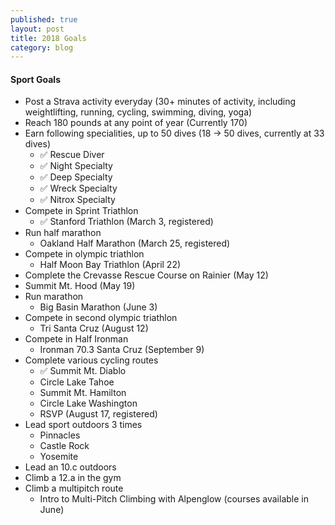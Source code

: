 ```yaml
---
published: true
layout: post
title: 2018 Goals
category: blog
---
```


#### Sport Goals
- Post a Strava activity everyday (30+ minutes of activity, including weightlifting, running, cycling, swimming, diving, yoga)
- Reach 180 pounds at any point of year (Currently 170)
- Earn following specialities, up to 50 dives (18 -> 50 dives, currently at 33 dives)
  - ✅   Rescue Diver
  - ✅   Night Specialty
  - ✅   Deep Specialty
  - ✅   Wreck Specialty
  - ✅   Nitrox Specialty
- Compete in Sprint Triathlon
  - ✅   Stanford Triathlon (March 3, registered)
- Run half marathon
  - Oakland Half Marathon (March 25, registered)
- Compete in olympic triathlon
  - Half Moon Bay Triathlon (April 22)
- Complete the Crevasse Rescue Course on Rainier (May 12)
- Summit Mt. Hood (May 19)
- Run marathon
  - Big Basin Marathon (June 3)
- Compete in second olympic triathlon
  - Tri Santa Cruz (August 12)
- Compete in Half Ironman
  - Ironman 70.3 Santa Cruz (September 9)
- Complete various cycling routes
  - ✅  Summit Mt. Diablo
  - Circle Lake Tahoe
  - Summit Mt. Hamilton
  - Circle Lake Washington
  - RSVP (August 17, registered)
- Lead sport outdoors 3 times
  - Pinnacles
  - Castle Rock
  - Yosemite
- Lead an 10.c outdoors
- Climb a 12.a in the gym
- Climb a multipitch route
  - Intro to Multi-Pitch Climbing with Alpenglow (courses available in June)